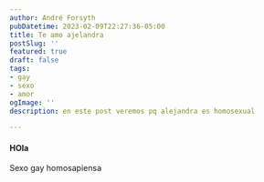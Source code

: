 ```yaml
---
author: André Forsyth
pubDatetime: 2023-02-09T22:27:36-05:00
title: Te amo ajelandra
postSlug: ''
featured: true
draft: false
tags:
- gay
- sexo
- amor
ogImage: ''
description: en este post veremos pq alejandra es homosexual

---
```

#### HOla

Sexo gay homosapiensa